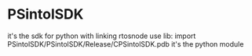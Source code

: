 # PSintolSDK
it's the sdk for python with linking rtosnode
use lib:
import PSintolSDK/PSintolSDK/Release/CPSintolSDK.pdb
it's the python module

